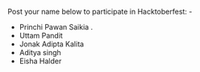 Post your name below to participate in Hacktoberfest: -


-	Princhi Pawan Saikia .
-	Uttam Pandit
-	Jonak Adipta Kalita
- Aditya singh
- Eisha Halder
